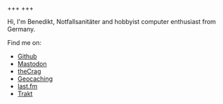 +++
+++

Hi, I'm Benedikt, <span class="definition" title="German emergency medic; equivalent to paramedics in other countries">Notfallsanitäter</span> and hobbyist computer enthusiast from Germany.

Find me on:

* [Github](https://github.com/d12bb)
* [Mastodon](https://home.social/@d12bb)
* [theCrag](https://www.thecrag.com/climber/d12bb)
* [Geocaching](https://www.geocaching.com/p/?u=d12bb)
* [last.fm](https://www.last.fm/user/e77e6a23)
* [Trakt](https://trakt.tv/users/d12bb)
